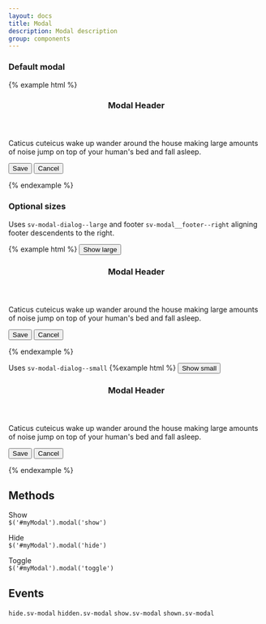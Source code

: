 ```yaml
---
layout: docs
title: Modal
description: Modal description
group: components
---
```


### Default modal ###

{% example html %}

<div class="sv-modal sv-demo__modal--default" role="dialog" aria-labelledby="myDialog" aria-hidden="true" tabindex="0">
   <div class="sv-modal__dialog">
      <section class="sv-modal__content">
         <header class="sv-modal__header">
            <h3 class="sv-modal__header__title">Modal Header</h3>
         </header>
         <div class="sv-modal__body">
            <p class="sv-font sv-font--text">Caticus cuteicus wake up wander around the house making large amounts of noise jump on top of your human's bed
               and fall asleep.</p>
         </div>
         <footer class="sv-modal__footer">
            <button type="button" class="sv-button sv-button--primary">Save</button>
            <button type="button" class="sv-button sv-button--link">Cancel</button>
         </footer>
      </section>
   </div>
</div>

{% endexample %}

### Optional sizes ###

Uses `sv-modal-dialog--large` and footer `sv-modal__footer--right` aligning footer descendents to the right.

{% example html %}
<button id="largeBtn" data-sv-modal type="button" data-sv-target="#example1" class="sv-button sv-button--primary sv-button--large">Show large</button>

<div id="example1" class="sv-modal" role="dialog" aria-labelledby="myDialogLarge" aria-hidden="true" tabindex="-1">
   <div class="sv-modal__dialog sv-modal__dialog--large">
      <section class="sv-modal__content">
         <header class="sv-modal__header">
            <h3 class="sv-modal__header__title">Modal Header</h3>
         </header>
         <div class="sv-modal__body">
            <p class="sv-font sv-font--text">Caticus cuteicus wake up wander around the house making large amounts of noise jump on top of your human's bed
               and fall asleep.</p>
         </div>
         <footer class="sv-modal__footer sv-modal__footer--right">
            <button type="button" data-sv-modal-dismiss class="sv-button sv-button--primary">Save</button>
            <button type="button" data-sv-modal-dismiss class="sv-button sv-button--link">Cancel</button>
         </footer>
      </section>
   </div>
</div>

{% endexample %}

Uses `sv-modal-dialog--small` 
{%example html %}
<button id="smallBtn" data-sv-modal type="button" class="sv-button sv-button--primary sv-button--large" data-sv-target="#example2">Show small</button>

<div id="example2" class="sv-modal" role="dialog" aria-labelledby="myDialogSmall" aria-hidden="true" tabindex="-1">
   <div class="sv-modal__dialog sv-modal__dialog--small">
      <section class="sv-modal__content">
         <header class="sv-modal__header">
            <h3 class="sv-modal__header__title">Modal Header</h3>
         </header>
         <div class="sv-modal__body">
            <p class="sv-font sv-font--text">Caticus cuteicus wake up wander around the house making large amounts of noise jump on top of your human's bed
               and fall asleep.</p>
         </div>
         <footer class="sv-modal__footer">
            <button type="button" data-sv-modal-dismiss class="sv-button sv-button--primary">Save</button>
            <button type="button" data-sv-modal-dismiss class="sv-button sv-button--link">Cancel</button>
         </footer>
      </section>
   </div>
</div>

{% endexample %}

## Methods ##

Show  
`$('#myModal').modal('show')`

Hide   
`$('#myModal').modal('hide')`

Toggle   
`$('#myModal').modal('toggle')`

## Events ##

`hide.sv-modal`
`hidden.sv-modal`
`show.sv-modal`
`shown.sv-modal`
